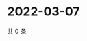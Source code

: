 # 2022-03-07

共 0 条

<!-- BEGIN WEIBO -->
<!-- 最后更新时间 Mon Mar 07 2022 14:03:07 GMT+0800 (China Standard Time) -->

<!-- END WEIBO -->
